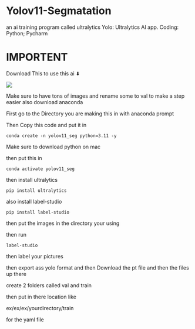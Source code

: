 # Yolov11-Segmatation
an ai training program called ultralytics
Yolo: Ultralytics AI app. Coding: Python; Pycharm
# IMPORTENT
                          
Download This to use this ai ⬇


[![](https://kajabi-storefronts-production.kajabi-cdn.com/kajabi-storefronts-production/file-uploads/blogs/22606/images/61ae8d7-6831-7f5c-8b52-01d30ba74ffc_og-ultralytics.jpeg)](https://github.com/ultralytics/assets/releases/download/v8.3.0/yolo11m-seg.pt)


Make sure to have tons of images and rename some to val to make a step easier
also download anaconda

First go to the Directory you are making this in with anaconda prompt

Then Copy this code and put it in

```
conda create -n yolov11_seg python=3.11 -y
```
 

Make sure to download python on mac

then put this in

```
conda activate yolov11_seg
```


then install ultralytics

```
pip install ultralytics
```

also install label-studio
```
pip install label-studio
```

then put the images in the directory your using

then run

```
label-studio
```

then label your pictures

then export ass yolo format and then Download the pt file and then the files up there

create 2 folders called val and train

then put in there location like


ex/ex/ex/yourdirectory/train

for the yaml file
